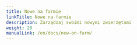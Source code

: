 ```yaml
---
title: Nowe na farmie
linkTitle: Nowe na farmie
description: Zarządzaj swoimi nowymi zwierzętami
weight: 20
manualLink: /en/docs/new-on-farm/
---
```

<script>
  window.location.href = "/en/docs/new-on-farm/";
</script>

